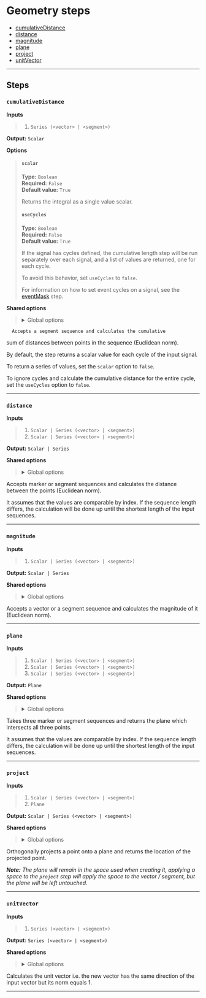 # Geometry steps

- [cumulativeDistance](#cumulativedistance)
- [distance](#distance)
- [magnitude](#magnitude)
- [plane](#plane)
- [project](#project)
- [unitVector](#unitvector)


---

## Steps

### `cumulativeDistance`

**Inputs**
>
> 1. `Series (<vector> | <segment>)`
>

**Output:** `Scalar`

**Options**
>
> #### `scalar`
>
> **Type:** `Boolean`  
> **Required:** `False`  
> **Default value:** `True`  
>
> Returns the integral as a single value scalar.
>
> #### `useCycles`
>
> **Type:** `Boolean`  
> **Required:** `False`  
> **Default value:** `True`  
>
> If the signal has cycles defined, the cumulative length step will be run 
> separately over each signal, and a list of values are returned, 
> one for each cycle.
>
> To avoid this behavior, set `useCycles` to `false`.
>
> For information on how to set event cycles on a signal, 
> see the [eventMask](./event-utils.md) step.
>

**Shared options**
>
> <details><summary>Global options</summary>
> 
> The following options are available globally on all steps.
>
> * [export](./index.md#export)
> * [output](./index.md#output)
> * [set](./index.md#set)
> * [space](./index.md#space)
>
>
></details>
>


      Accepts a segment sequence and calculates the cumulative 
sum of distances between points in the sequence (Euclidean norm).

By default, the step returns a scalar value for each cycle of the input signal.

To return a series of values, set the `scalar` option to `false`.

To ignore cycles and calculate the cumulative distance for the entire cycle, 
set the `useCycles` option to `false`.

---

### `distance`

**Inputs**
>
> 1. `Scalar | Series (<vector> | <segment>)`
> 2. `Scalar | Series (<vector> | <segment>)`
>

**Output:** `Scalar | Series`


**Shared options**
>
> <details><summary>Global options</summary>
> 
> The following options are available globally on all steps.
>
> * [export](./index.md#export)
> * [output](./index.md#output)
> * [set](./index.md#set)
> * [space](./index.md#space)
>
>
></details>
>


Accepts marker or segment sequences and calculates the distance 
between the points (Euclidean norm).

It assumes that the values are comparable by index. If the sequence 
length differs, the calculation will be done up until the shortest 
length of the input sequences.

---

### `magnitude`

**Inputs**
>
> 1. `Scalar | Series (<vector> | <segment>)`
>

**Output:** `Scalar | Series`


**Shared options**
>
> <details><summary>Global options</summary>
> 
> The following options are available globally on all steps.
>
> * [export](./index.md#export)
> * [output](./index.md#output)
> * [set](./index.md#set)
> * [space](./index.md#space)
>
>
></details>
>


Accepts a vector or a segment sequence and calculates 
the magnitude of it (Euclidean norm).

---

### `plane`

**Inputs**
>
> 1. `Scalar | Series (<vector> | <segment>)`
> 2. `Scalar | Series (<vector> | <segment>)`
> 3. `Scalar | Series (<vector> | <segment>)`
>

**Output:** `Plane`


**Shared options**
>
> <details><summary>Global options</summary>
> 
> The following options are available globally on all steps.
>
> * [export](./index.md#export)
> * [output](./index.md#output)
> * [set](./index.md#set)
> * [space](./index.md#space)
>
>
></details>
>


Takes three marker or segment sequences and returns the plane 
which intersects all three points.

It assumes that the values are comparable by index. If the sequence 
length differs, the calculation will be done up until the shortest 
length of the input sequences.

---

### `project`

**Inputs**
>
> 1. `Scalar | Series (<vector> | <segment>)`
> 2. `Plane`
>

**Output:** `Scalar | Series (<vector> | <segment>)`


**Shared options**
>
> <details><summary>Global options</summary>
> 
> The following options are available globally on all steps.
>
> * [export](./index.md#export)
> * [output](./index.md#output)
> * [set](./index.md#set)
> * [space](./index.md#space)
>
>
></details>
>


Orthogonally projects a point onto a plane and returns the 
location of the projected point.

***Note:*** *The plane will remain in the space used when 
creating it, applying a space to the `project` step will 
apply the space to the vector / segment, but the plane will 
be left untouched.*

---

### `unitVector`

**Inputs**
>
> 1. `Series (<vector> | <segment>)`
>

**Output:** `Series (<vector> | <segment>)`


**Shared options**
>
> <details><summary>Global options</summary>
> 
> The following options are available globally on all steps.
>
> * [export](./index.md#export)
> * [output](./index.md#output)
> * [set](./index.md#set)
> * [space](./index.md#space)
>
>
></details>
>


Calculates the unit vector i.e. the new vector has the same 
direction of the input vector but its norm equals 1.

---

